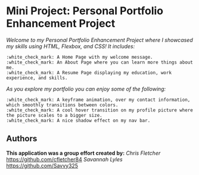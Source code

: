 # **Mini Project: Personal Portfolio Enhancement Project**
*Welcome to my Personal Portfolio Enhancement Project where I showcased my skills using HTML, Flexbox, and CSS! It includes:*
```
:white_check_mark: A Home Page with my welcome message.
:white_check_mark: An About Page where you can learn more things about me.
:white_check_mark: A Resume Page displaying my education, work experience, and skills.
```
*As you explore my portfolio you can enjoy some of the following:*
```
:white_check_mark: A keyframe animation, over my contact information, which smoothly transitions between colors.
:white_check_mark: A cool hover transition on my profile picture where the picture scales to a bigger size.
:white_check_mark: A nice shadow effect on my nav bar.
```
## Authors
**This application was a group effort created by:**
*Chris Fletcher* https://github.com/cfletcher84
*Savannah Lyles* https://github.com/Savvy325
